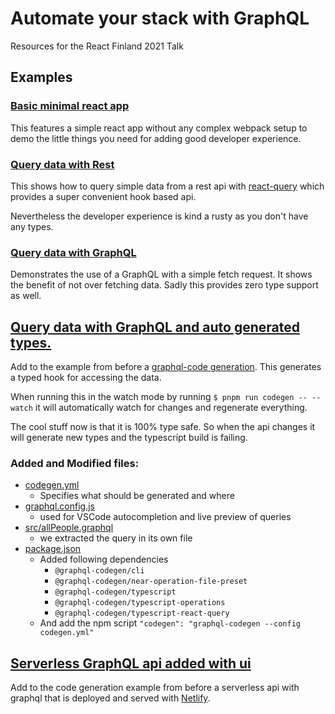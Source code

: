 # Automate your stack with GraphQL

Resources for the React Finland 2021 Talk

## Examples

### [Basic minimal react app](./00-basic-ui/)

This features a simple react app without any complex webpack setup to demo the little things you need for adding good developer experience.

### [Query data with Rest](./01-using-rest-api/)

This shows how to query simple data from a rest api with [react-query](https://react-query.tanstack.com/) which provides a super convenient hook based api.

Nevertheless the developer experience is kind a rusty as you don't have any types.

### [Query data with GraphQL](./02-using-graphql/)

Demonstrates the use of a GraphQL with a simple fetch request. It shows the benefit of not over fetching data.
Sadly this provides zero type support as well.

## [Query data with GraphQL and auto generated types. ](./03-graphql-generated-query/)

Add to the example from before a [graphql-code generation](https://www.graphql-code-generator.com/).
This generates a typed hook for accessing the data.

When running this in the watch mode by running `$ pnpm run codegen -- --watch` it will automatically watch for changes and regenerate everything.

The cool stuff now is that it is 100% type safe. So when the api changes it will generate new types and the typescript build is failing.

### Added and Modified files:

- [codegen.yml](./03-graphql-generated-query/codegen.yml)
  - Specifies what should be generated and where
- [graphql.config.js](./03-graphql-generated-query/graphql.config.js)
  - used for VSCode autocompletion and live preview of queries
- [src/allPeople.graphql](./03-graphql-generated-query/src/allPeople.graphql)
  - we extracted the query in its own file
- [package.json](./03-graphql-generated-query/package.json)
  - Added following dependencies
    - `@graphql-codegen/cli`
    - `@graphql-codegen/near-operation-file-preset`
    - `@graphql-codegen/typescript`
    - `@graphql-codegen/typescript-operations`
    - `@graphql-codegen/typescript-react-query`
  - And add the npm script `"codegen": "graphql-codegen --config codegen.yml"`

## [Serverless GraphQL api added with ui](./04-graphql-with-server/)

Add to the code generation example from before a serverless api with graphql that is deployed and served with [Netlify](https://www.netlify.com/).